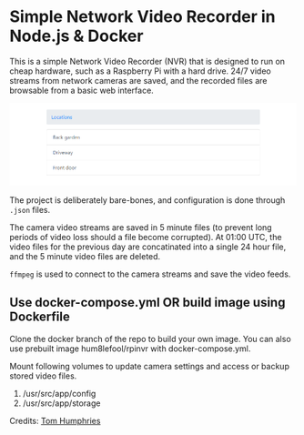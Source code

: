 # Simple Network Video Recorder  in Node.js & Docker
This is a simple Network Video Recorder (NVR) that is designed to run on cheap hardware, such as a Raspberry Pi with a hard drive. 24/7 video streams from network cameras are saved, and the recorded files are browsable from a basic web interface.

![Camera locations](/app/images/camera-locations.png)

The project is deliberately bare-bones, and configuration is done through `.json` files.

The camera video streams are saved in 5 minute files (to prevent long periods of video loss should a file become corrupted). At 01:00 UTC, the video files for the previous day are concatinated into a single 24 hour file, and the 5 minute video files are deleted.

`ffmpeg` is used to connect to the camera streams and save the video feeds.

## Use docker-compose.yml OR build image using Dockerfile
Clone the docker branch of the repo to build your own image.
You can also use prebuilt image hum8lefool/rpinvr with docker-compose.yml.

Mount following volumes to update camera settings and access or backup stored video files.
1. /usr/src/app/config
2. /usr/src/app/storage

Credits: [Tom Humphries](https://github.com/TomHumphries/simple-nvr)
